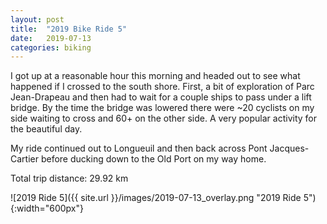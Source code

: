 ```yaml
---
layout: post
title:  "2019 Bike Ride 5"
date:   2019-07-13
categories: biking
---
```


I got up at a reasonable hour this morning and headed out to see what happened if I crossed to the south shore. First, a bit of exploration of Parc Jean-Drapeau and then had to wait for a couple ships to pass under a lift bridge. By the time the bridge was lowered there were ~20 cyclists on my side waiting to cross and 60+ on the other side. A very popular activity for the beautiful day.

My ride continued out to Longueuil and then back across Pont Jacques-Cartier before ducking down to the Old Port on my way home.

Total trip distance: 29.92 km

![2019 Ride 5]({{ site.url }}/images/2019-07-13_overlay.png "2019 Ride 5"){:width="600px"}